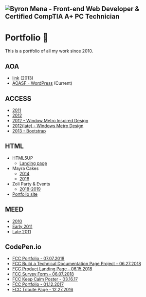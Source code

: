![Byron Mena - Front-end Web Developer & Certified CompTIA A+ PC Technician](https://byronmena.github.io/Portfolio/html5up/images/bm-profile.png)
---

# Portfolio :wave:
This is a portfolio of all my work since 2010.

## AOA
- [link](https://byronmena.github.io/Portfolio/AOASF/AOASF/Index.html) (2013)
- [AOASF - WordPress](http://aoasf.com/) (Current)

## ACCESS
- [2011](https://byronmena.github.io/Portfolio/ACCESS/ACCESS%202011/) 
- [2012](https://byronmena.github.io/Portfolio/ACCESS/ACCESS%202012/)
- [2012 - Window Metro Inspired Design](https://byronmena.github.io/Portfolio/ACCESS/ACCESS%20Early%202012%20Metro/)
- [2012(late) - Windows Metro Design](https://byronmena.github.io/Portfolio/ACCESS/ACCESS%20Late%202012%20Metro/)
- [2013 - Bootstrap](https://byronmena.github.io/Portfolio/ACCESS/Access%202013%20Bootstrap/)


## HTML 
- HTML5UP
	- [Landing page](https://byronmena.github.io/Portfolio/html5up/)
- Mayra Cakes
	- [2014](https://byronmena.github.io/Portfolio/Mayra%20Cakes/Mayra%20Cakes%202014/)
	- [2016](https://byronmena.github.io/Portfolio/Mayra%20Cakes/HTML5%20One%20Page%202016/)
- Zoli Party & Events
	- [2018-2019](https://byronmena.github.io/Portfolio/Zoli%20Party%20%26%20Events/)
- [Portfolio site](https://byronmena.github.io/)

	

## MEED 
  
- [2010](https://byronmena.github.io/Portfolio/MEED/MEED%202010/)
- [Early 2011](https://byronmena.github.io/Portfolio/MEED/MEED%20Early%202011/)
- [Late 2011](https://byronmena.github.io/Portfolio/MEED/MEED%20Late%202011/)


## CodePen.io

-	[FCC Portfolio - 07.07.2018](https://codepen.io/ByronM/full/PaMOpb)
- 	[FCC Build a Technical Documentation Page Project - 06.27.2018](https://codepen.io/ByronM/full/yERQJX)
-  [FCC Product Landing Page - 06.15.2018](https://codepen.io/ByronM/full/LrOYXo)
-  [FCC Survey Form - 06.07.2018](https://codepen.io/ByronM/full/ERgeOz)
-  [FCC Keep Calm Poster - 03.16.17](https://codepen.io/ByronM/full/YZrLVa)
-  [FCC Portfolio - 01.12.2017](https://codepen.io/ByronM/full/ZLWeKw)
-  [FCC Tribute Page - 12.27.2016](https://codepen.io/ByronM/full/bBPxKo)